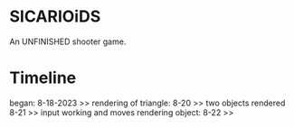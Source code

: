 # SICARIOiDS
An UNFINISHED shooter game.


# Timeline
began: 8-18-2023 >>
rendering of triangle: 8-20 >>
two objects rendered 8-21 >>
input working and moves rendering object: 8-22 >>
